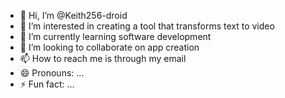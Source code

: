 - 👋 Hi, I’m @Keith256-droid
- 👀 I’m interested in creating a tool that transforms text to video
- 🌱 I’m currently learning software development
- 💞️ I’m looking to collaborate on app creation
- 📫 How to reach me is through my email
- 😄 Pronouns: ...
- ⚡ Fun fact: ...

<!---
Keith256-droid/Keith256-droid is a ✨ special ✨ repository because its `README.md` (this file) appears on your GitHub profile.
You can click the Preview link to take a look at your changes.
--->
